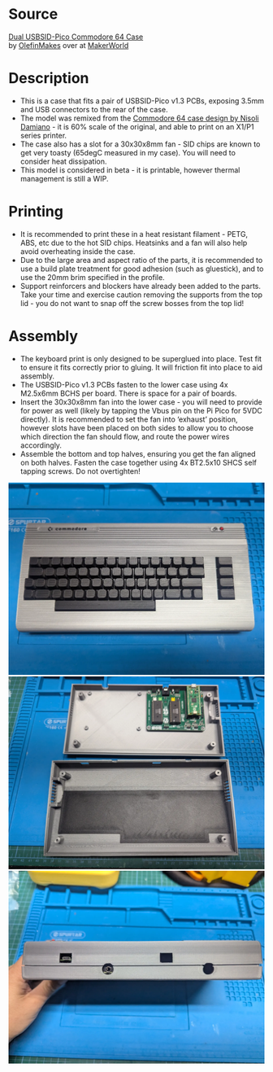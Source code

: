 # Source
[Dual USBSID-Pico Commodore 64 Case](makerworld.com/en/models/1639001-dual-usbsid-pico-commodore-64-case)  
by [OlefinMakes](https://makerworld.com/en/@OlefinMakes) over at [MakerWorld](https://makerworld.com/en)

# Description
* This is a case that fits a pair of USBSID-Pico v1.3 PCBs, exposing 3.5mm and USB connectors to the rear of the case.
* The model was remixed from the [Commodore 64 case design by Nisoli Damiano](https://makerworld.com/en/models/891169-commodore-64-chassis) - it is 60% scale of the original, and able to print on an X1/P1 series printer.
* The case also has a slot for a 30x30x8mm fan - SID chips are known to get very toasty (65degC measured in my case). You will need to consider heat dissipation.
* This model is considered in beta - it is printable, however thermal management is still a WIP.

# Printing
* It is recommended to print these in a heat resistant filament - PETG, ABS, etc due to the hot SID chips. Heatsinks and a fan will also help avoid overheating inside the case.
* Due to the large area and aspect ratio of the parts, it is recommended to use a build plate treatment for good adhesion (such as gluestick), and to use the 20mm brim specified in the profile.
* Support reinforcers and blockers have already been added to the parts.
Take your time and exercise caution removing the supports from the top lid - you do not want to snap off the screw bosses from the top lid!

# Assembly
* The keyboard print is only designed to be superglued into place. Test fit to ensure it fits correctly prior to gluing. It will friction fit into place to aid assembly.
* The USBSID-Pico v1.3 PCBs fasten to the lower case using 4x M2.5x6mm BCHS per board. There is space for a pair of boards.
* Insert the 30x30x8mm fan into the lower case - you will need to provide for power as well (likely by tapping the Vbus pin on the Pi Pico for 5VDC directly). It is recommended to set the fan into ‘exhaust’ position, however slots have been placed on both sides to allow you to choose which direction the fan should flow, and route the power wires accordingly.
* Assemble the bottom and top halves, ensuring you get the fan aligned on both halves. Fasten the case together using 4x BT2.5x10 SHCS self tapping screws. Do not overtighten!

![Front](case_front.webp)
![Inside](case_inside.webp)
![Backside](case_backside.webp)